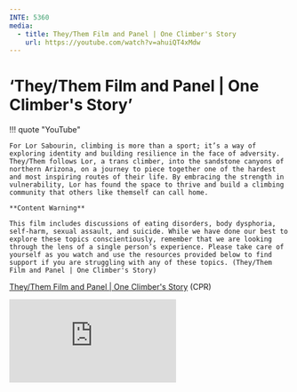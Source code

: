 ```yaml
---
INTE: 5360
media:
  - title: They/Them Film and Panel | One Climber's Story
    url: https://youtube.com/watch?v=ahuiQT4xMdw
---
```


# ‘They/Them Film and Panel | One Climber's Story’

!!! quote "YouTube"

    For Lor Sabourin, climbing is more than a sport; it’s a way of exploring identity and building resilience in the face of adversity. They/Them follows Lor, a trans climber, into the sandstone canyons of northern Arizona, on a journey to piece together one of the hardest and most inspiring routes of their life. By embracing the strength in vulnerability, Lor has found the space to thrive and build a climbing community that others like themself can call home.

    **Content Warning**

    This film includes discussions of eating disorders, body dysphoria, self-harm, sexual assault, and suicide. While we have done our best to explore these topics conscientiously, remember that we are looking through the lens of a single person’s experience. Please take care of yourself as you watch and use the resources provided below to find support if you are struggling with any of these topics. (They/Them Film and Panel | One Climber's Story)

[They/Them Film and Panel | One Climber's Story](https://youtube.com/watch?v=ahuiQT4xMdw) (CPR)

<div class="aspect-ratio aspect-ratio--16-9">
  <iframe class="aspect-ratio--content" src="https://youtube.com/watch?v=ahuiQT4xMdw" title="YouTube video player" frameborder="0" allow="accelerometer; autoplay; clipboard-write; encrypted-media; gyroscope; picture-in-picture" allowfullscreen></iframe>
</div>
